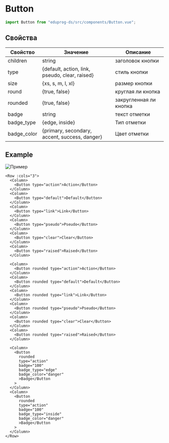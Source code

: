 # Button

```js
import Button from "eduprog-ds/src/components/Button.vue";
```

## Свойства

| Свойство | Значение                             | Описание             |
| ---------- | ---------------------------------- | ----------------------- |
| children   | string                             | заголовок кнопки            |
| type       | {default, action, link, pseudo, clear, raised} | стиль кнопки             |
| size       | {xs, s, m, l, xl}                  | размер кнопки            |
| round      | {true, false}                      | круглая ли кнопка         |
| rounded    | {true, false}                      | закругленная ли кнопка        |
| badge    | string                      | текст отметки        |
| badge_type    | {edge, inside}                      | Тип отметки        |
| badge_color    | {primary, secondary, accent, success, danger}                      | Цвет отметки        |

## Example

![Пример](https://i.imgur.com/0qVMXRF.png)

```vue
<Row :cols="3">
  <Column>
    <Button type="action">Action</Button>
  </Column>
  <Column>
    <Button type="default">Default</Button>
  </Column>
  <Column>
    <Button type="link">Link</Button>
  </Column>
  <Column>
    <Button type="pseudo">Pseudo</Button>
  </Column>
  <Column>
    <Button type="clear">Clear</Button>
  </Column>
  <Column>
    <Button type="raised">Raised</Button>
  </Column>

  <Column>
    <Button rounded type="action">Action</Button>
  </Column>
  <Column>
    <Button rounded type="default">Default</Button>
  </Column>
  <Column>
    <Button rounded type="link">Link</Button>
  </Column>
  <Column>
    <Button rounded type="pseudo">Pseudo</Button>
  </Column>
  <Column>
    <Button rounded type="clear">Clear</Button>
  </Column>
  <Column>
    <Button rounded type="raised">Raised</Button>
  </Column>

  <Column>
    <Button
      rounded
      type="action"
      badge="100"
      badge_type="edge"
      badge_color="danger"
      >Badge</Button
    >
  </Column>
  <Column>
    <Button
      rounded
      type="action"
      badge="100"
      badge_type="inside"
      badge_color="danger"
      >Badge</Button
    >
  </Column>
</Row>
```
